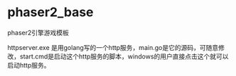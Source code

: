 # phaser2_base
phaser2引擎游戏模板

httpserver.exe 是用golang写的一个http服务，main.go是它的源码，可随意修改，start.cmd是启动这个http服务的脚本，windows的用户直接点击这个就可以启动http服务。